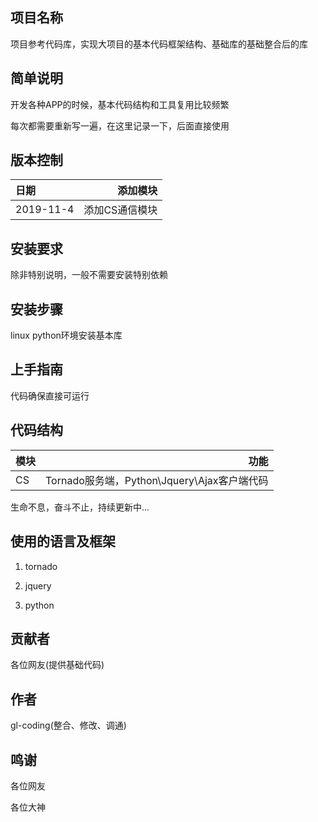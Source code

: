 ## 项目名称

项目参考代码库，实现大项目的基本代码框架结构、基础库的基础整合后的库

## 简单说明

开发各种APP的时候，基本代码结构和工具复用比较频繁

每次都需要重新写一遍，在这里记录一下，后面直接使用

## 版本控制

|日期|添加模块|
|:-|-:|
|2019-11-4|添加CS通信模块|

## 安装要求

除非特别说明，一般不需要安装特别依赖

## 安装步骤

linux python环境安装基本库

## 上手指南

代码确保直接可运行

## 代码结构

|模块|功能|
|:-|-:|
|CS|Tornado服务端，Python\Jquery\Ajax客户端代码|

生命不息，奋斗不止，持续更新中...

## 使用的语言及框架

1. tornado

2. jquery

3. python

## 贡献者

各位网友(提供基础代码)

## 作者

gl-coding(整合、修改、调通)

## 鸣谢

各位网友

各位大神

